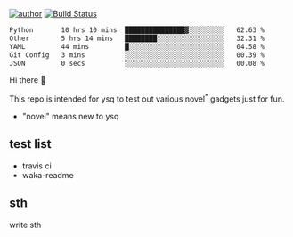 [![author](https://img.shields.io/badge/author-ysq-green)](https://github.com/Yang-Shiqin)
[![Build Status](https://app.travis-ci.com/Yang-Shiqin/testall.svg?branch=main)](https://app.travis-ci.com/Yang-Shiqin/testall)

<!--START_SECTION:waka-->

```txt
Python       10 hrs 10 mins  ███████████████▓░░░░░░░░░   62.63 %
Other        5 hrs 14 mins   ████████░░░░░░░░░░░░░░░░░   32.31 %
YAML         44 mins         █░░░░░░░░░░░░░░░░░░░░░░░░   04.58 %
Git Config   3 mins          ░░░░░░░░░░░░░░░░░░░░░░░░░   00.39 %
JSON         0 secs          ░░░░░░░░░░░░░░░░░░░░░░░░░   00.08 %
```

<!--END_SECTION:waka-->

Hi there 👋

This repo is intended for ysq to test out various novel<sup>*</sup> gadgets just for fun.

- "novel" means new to ysq

## test list
- travis ci
- waka-readme


## sth
write sth

